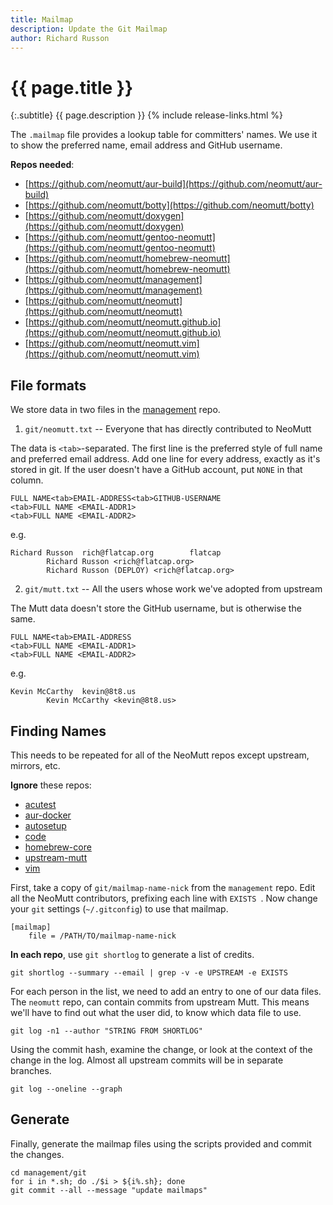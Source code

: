 ```yaml
---
title: Mailmap
description: Update the Git Mailmap
author: Richard Russon
---
```


# {{ page.title }}

{:.subtitle}
{{ page.description }}
{% include release-links.html %}

The `.mailmap` file provides a lookup table for committers' names.
We use it to show the preferred name, email address and GitHub username.

**Repos needed**:
- [https://github.com/neomutt/aur-build](https://github.com/neomutt/aur-build)
- [https://github.com/neomutt/botty](https://github.com/neomutt/botty)
- [https://github.com/neomutt/doxygen](https://github.com/neomutt/doxygen)
- [https://github.com/neomutt/gentoo-neomutt](https://github.com/neomutt/gentoo-neomutt)
- [https://github.com/neomutt/homebrew-neomutt](https://github.com/neomutt/homebrew-neomutt)
- [https://github.com/neomutt/management](https://github.com/neomutt/management)
- [https://github.com/neomutt/neomutt](https://github.com/neomutt/neomutt)
- [https://github.com/neomutt/neomutt.github.io](https://github.com/neomutt/neomutt.github.io)
- [https://github.com/neomutt/neomutt.vim](https://github.com/neomutt/neomutt.vim)

## File formats

We store data in two files in the [management](https://github.com/neomutt/management) repo.

1. `git/neomutt.txt` -- Everyone that has directly contributed to NeoMutt

The data is `<tab>`-separated.
The first line is the preferred style of full name and preferred email address.
Add one line for every address, exactly as it's stored in git.
If the user doesn't have a GitHub account, put `NONE` in that column.

```
FULL NAME<tab>EMAIL-ADDRESS<tab>GITHUB-USERNAME
<tab>FULL NAME <EMAIL-ADDR1>
<tab>FULL NAME <EMAIL-ADDR2>
```

e.g.

```
Richard Russon  rich@flatcap.org        flatcap
        Richard Russon <rich@flatcap.org>
        Richard Russon (DEPLOY) <rich@flatcap.org>
```

2. `git/mutt.txt` -- All the users whose work we've adopted from upstream

The Mutt data doesn't store the GitHub username, but is otherwise the same.

```
FULL NAME<tab>EMAIL-ADDRESS
<tab>FULL NAME <EMAIL-ADDR1>
<tab>FULL NAME <EMAIL-ADDR2>
```

e.g.

```
Kevin McCarthy  kevin@8t8.us
        Kevin McCarthy <kevin@8t8.us>
```

## Finding Names

This needs to be repeated for all of the NeoMutt repos except upstream, mirrors, etc.

**Ignore** these repos:

- [acutest](https://github.com/neomutt/acutest) 
- [aur-docker](https://github.com/neomutt/aur-docker) 
- [autosetup](https://github.com/neomutt/autosetup) 
- [code](https://github.com/neomutt/code) 
- [homebrew-core](https://github.com/neomutt/homebrew-core) 
- [upstream-mutt](https://github.com/neomutt/upstream-mutt) 
- [vim](https://github.com/neomutt/vim) 

First, take a copy of `git/mailmap-name-nick` from the `management` repo.
Edit all the NeoMutt contributors, prefixing each line with `EXISTS `.
Now change your `git` settings (`~/.gitconfig`) to use that mailmap.

```
[mailmap]
    file = /PATH/TO/mailmap-name-nick
```

**In each repo**, use `git shortlog` to generate a list of credits.

```
git shortlog --summary --email | grep -v -e UPSTREAM -e EXISTS
```

For each person in the list, we need to add an entry to one of our data files.
The `neomutt` repo, can contain commits from upstream Mutt.
This means we'll have to find out what the user did, to know which data file to use.

```
git log -n1 --author "STRING FROM SHORTLOG"
```

Using the commit hash, examine the change, or look at the context of the change in the log.
Almost all upstream commits will be in separate branches.

```
git log --oneline --graph
```

## Generate

Finally, generate the mailmap files using the scripts provided and commit the changes.

```
cd management/git
for i in *.sh; do ./$i > ${i%.sh}; done
git commit --all --message "update mailmaps"
```

